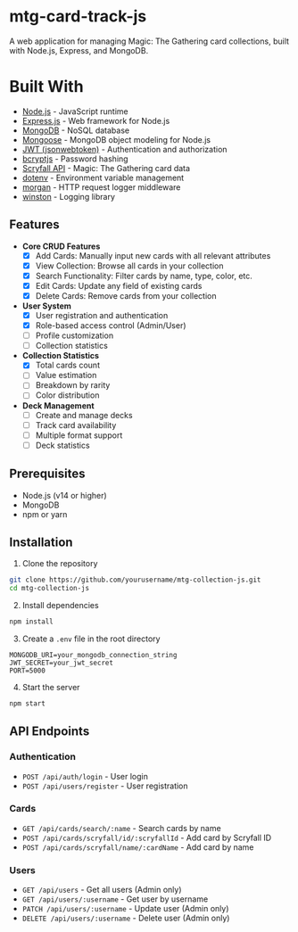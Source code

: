 # mtg-card-track-js
A web application for managing Magic: The Gathering card collections, built with Node.js, Express, and MongoDB.

# Built With


- [Node.js](https://nodejs.org/) - JavaScript runtime
- [Express.js](https://expressjs.com/) - Web framework for Node.js
- [MongoDB](https://www.mongodb.com/) - NoSQL database
- [Mongoose](https://mongoosejs.com/) - MongoDB object modeling for Node.js
- [JWT (jsonwebtoken)](https://github.com/auth0/node-jsonwebtoken) - Authentication and authorization
- [bcryptjs](https://github.com/dcodeIO/bcrypt.js) - Password hashing
- [Scryfall API](https://scryfall.com/docs/api) - Magic: The Gathering card data
- [dotenv](https://github.com/motdotla/dotenv) - Environment variable management
- [morgan](https://github.com/expressjs/morgan) - HTTP request logger middleware
- [winston](https://github.com/winstonjs/winston) - Logging library

## Features

- **Core CRUD Features**
    - [x] Add Cards: Manually input new cards with all relevant attributes
    - [x] View Collection: Browse all cards in your collection
    - [x] Search Functionality: Filter cards by name, type, color, etc.
    - [x] Edit Cards: Update any field of existing cards
    - [x] Delete Cards: Remove cards from your collection

- **User System**
    - [x] User registration and authentication
    - [x] Role-based access control (Admin/User)    
    - [ ] Profile customization
    - [ ] Collection statistics

- **Collection Statistics**
    - [x] Total cards count
    - [ ] Value estimation
    - [ ] Breakdown by rarity
    - [ ] Color distribution

- **Deck Management**
    - [ ] Create and manage decks
    - [ ] Track card availability
    - [ ] Multiple format support
    - [ ] Deck statistics

## Prerequisites

- Node.js (v14 or higher)
- MongoDB
- npm or yarn

## Installation

1. Clone the repository
```bash
git clone https://github.com/yourusername/mtg-collection-js.git
cd mtg-collection-js
```

2. Install dependencies
```bash
npm install
```

3. Create a `.env` file in the root directory
```env
MONGODB_URI=your_mongodb_connection_string
JWT_SECRET=your_jwt_secret
PORT=5000
```

4. Start the server
```bash
npm start
```

## API Endpoints

### Authentication
- `POST /api/auth/login` - User login
- `POST /api/users/register` - User registration

### Cards
- `GET /api/cards/search/:name` - Search cards by name
- `POST /api/cards/scryfall/id/:scryfallId` - Add card by Scryfall ID
- `POST /api/cards/scryfall/name/:cardName` - Add card by name

### Users
- `GET /api/users` - Get all users (Admin only)
- `GET /api/users/:username` - Get user by username
- `PATCH /api/users/:username` - Update user (Admin only)
- `DELETE /api/users/:username` - Delete user (Admin only)
